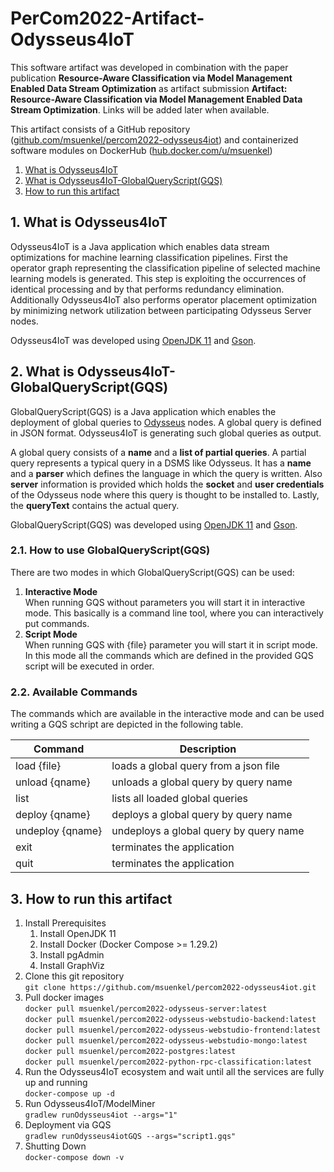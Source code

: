 # PerCom2022-Artifact-Odysseus4IoT
This software artifact was developed in combination with the paper publication **Resource-Aware Classification via Model Management Enabled Data Stream Optimization** as artifact submission **Artifact: Resource-Aware Classification via Model Management Enabled Data Stream Optimization**. Links will be added later when available.

This artifact consists of a GitHub repository ([github.com/msuenkel/percom2022-odysseus4iot](https://github.com/msuenkel/percom2022-odysseus4iot)) and containerized software modules on DockerHub ([hub.docker.com/u/msuenkel](https://hub.docker.com/u/msuenkel))

1. [What is Odysseus4IoT](#odysseus4iot)
1. [What is Odysseus4IoT-GlobalQueryScript(GQS)](#odysseus4iotgqs)
1. [How to run this artifact](#howtorun)

<a name="odysseus4iot"></a>
## 1. What is Odysseus4IoT
Odysseus4IoT is a Java application which enables data stream optimizations for machine learning classification pipelines. First the operator graph representing the classification pipeline of selected machine learning models is generated. This step is exploiting the occurrences of identical processing and by that performs redundancy elimination. Additionally Odysseus4IoT also performs operator placement optimization by minimizing network utilization between participating Odysseus Server nodes.

Odysseus4IoT was developed using [OpenJDK 11](https://jdk.java.net/java-se-ri/11) and [Gson](https://mvnrepository.com/artifact/com.google.code.gson/gson).

<a name="odysseus4iotgqs"></a>
## 2. What is Odysseus4IoT-GlobalQueryScript(GQS)
GlobalQueryScript(GQS) is a Java application which enables the deployment of global queries to [Odysseus](https://odysseus.informatik.uni-oldenburg.de/) nodes. A global query is defined in JSON format. Odysseus4IoT is generating such global queries as output.

A global query consists of a **name** and a **list of partial queries**. A partial query represents a typical query in a DSMS like Odysseus. It has a **name** and a **parser** which defines the language in which the query is written. Also **server** information is provided which holds the **socket** and **user credentials** of the Odysseus node where this query is thought to be installed to. Lastly, the **queryText** contains the actual query.

GlobalQueryScript(GQS) was developed using [OpenJDK 11](https://jdk.java.net/java-se-ri/11) and [Gson](https://mvnrepository.com/artifact/com.google.code.gson/gson).

### 2.1. How to use GlobalQueryScript(GQS)
There are two modes in which GlobalQueryScript(GQS) can be used:
1. **Interactive Mode**  
When running GQS without parameters you will start it in interactive mode. This basically is a command line tool, where you can interactively put commands.
1. **Script Mode**  
When running GQS with {file} parameter you will start it in script mode. In this mode all the commands which are defined in the provided GQS script will be executed in order.

### 2.2. Available Commands
The commands which are available in the interactive mode and can be used writing a GQS schript are depicted in the following table.  

| Command          | Description                            |
| ---------------- |  ------------------------------------- |
| load {file}      | loads a global query from a json file  |
| unload {qname}   | unloads a global query by query name   |
| list             | lists all loaded global queries        |
| deploy {qname}   | deploys a global query by query name   |
| undeploy {qname} | undeploys a global query by query name |
| exit             | terminates the application             |
| quit             | terminates the application             |

<a name="howtorun"></a>
## 3. How to run this artifact
1. Install Prerequisites
   1. Install OpenJDK 11
   1. Install Docker (Docker Compose >= 1.29.2)
   1. Install pgAdmin
   1. Install GraphViz
2. Clone this git repository  
```git clone https://github.com/msuenkel/percom2022-odysseus4iot.git```
3. Pull docker images  
```docker pull msuenkel/percom2022-odysseus-server:latest```  
```docker pull msuenkel/percom2022-odysseus-webstudio-backend:latest```  
```docker pull msuenkel/percom2022-odysseus-webstudio-frontend:latest```  
```docker pull msuenkel/percom2022-odysseus-webstudio-mongo:latest```  
```docker pull msuenkel/percom2022-postgres:latest```  
```docker pull msuenkel/percom2022-python-rpc-classification:latest```
4. Run the Odysseus4IoT ecosystem and wait until all the services are fully up and running  
```docker-compose up -d```
5. Run Odysseus4IoT/ModelMiner  
```gradlew runOdysseus4iot --args="1"```
6. Deployment via GQS  
```gradlew runOdysseus4iotGQS --args="script1.gqs"```
7. Shutting Down  
```docker-compose down -v```
